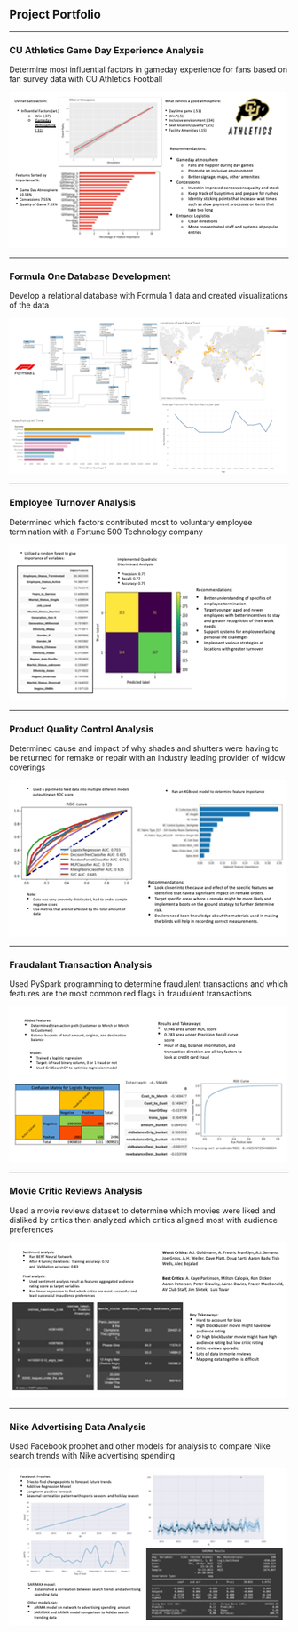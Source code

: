 ## Project Portfolio

---

### CU Athletics Game Day Experience Analysis
Determine most influential factors in gameday experience for fans based on fan survey data with CU Athletics Football 

<img src="images/Slide1.png?raw=true" />

---

### Formula One Database Development
Develop a relational database with Formula 1 data and created visualizations of the data 

<img src="images/Slide2.png?raw=true"/>

---

### Employee Turnover Analysis
Determined which factors contributed most to voluntary employee termination with a Fortune 500 Technology company   

<img src="images/Slide3.png?raw=true" />

---

### Product Quality Control Analysis
Determined cause and impact of why shades and shutters were having to be returned for remake or repair with an industry leading provider of widow coverings

<img src="images/Slide4.png?raw=true"/>

---

### Fraudalant Transaction Analysis
Used PySpark programming to determine fraudulent transactions and which features are the most common red flags in fraudulent transactions

<img src="images/Slide5.png?raw=true"/>

---

### Movie Critic Reviews Analysis
Used a movie reviews dataset to determine which movies were liked and disliked by critics then analyzed which critics aligned most with audience preferences 

<img src="images/Slide6.png?raw=true"/>

---

### Nike Advertising Data Analysis 
Used Facebook prophet and other models for analysis to compare Nike search trends with Nike advertising spending 

<img src="images/Slide7.png?raw=true"/>

<p style="font-size:11px">
